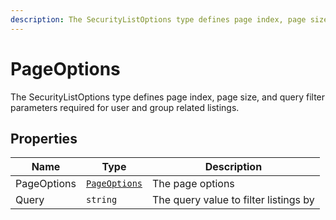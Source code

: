 ```yaml
---
description: The SecurityListOptions type defines page index, page size, and query filter parameters required for user and group related listings.
---
```


# PageOptions

The SecurityListOptions type defines page index, page size, and query filter parameters required for user and group related listings.

## Properties

| Name        | Type                                   | Description                           |
|-------------|----------------------------------------|---------------------------------------|
| PageOptions | [`PageOptions`](/model/pageoptions.md) | The page options                      |
| Query       | `string`                               | The query value to filter listings by |